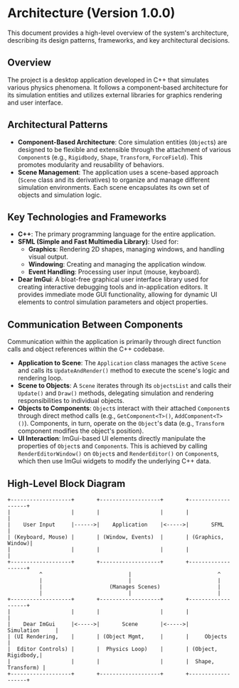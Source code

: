 # Architecture (Version 1.0.0)

This document provides a high-level overview of the system's architecture, describing its design patterns, frameworks, and key architectural decisions.

## Overview

The project is a desktop application developed in C++ that simulates various physics phenomena. It follows a component-based architecture for its simulation entities and utilizes external libraries for graphics rendering and user interface.

## Architectural Patterns

*   **Component-Based Architecture**: Core simulation entities (`Object`s) are designed to be flexible and extensible through the attachment of various `Component`s (e.g., `Rigidbody`, `Shape`, `Transform`, `ForceField`). This promotes modularity and reusability of behaviors.
*   **Scene Management**: The application uses a scene-based approach (`Scene` class and its derivatives) to organize and manage different simulation environments. Each scene encapsulates its own set of objects and simulation logic.

## Key Technologies and Frameworks

*   **C++**: The primary programming language for the entire application.
*   **SFML (Simple and Fast Multimedia Library)**: Used for:
    *   **Graphics**: Rendering 2D shapes, managing windows, and handling visual output.
    *   **Windowing**: Creating and managing the application window.
    *   **Event Handling**: Processing user input (mouse, keyboard).
*   **Dear ImGui**: A bloat-free graphical user interface library used for creating interactive debugging tools and in-application editors. It provides immediate mode GUI functionality, allowing for dynamic UI elements to control simulation parameters and object properties.

## Communication Between Components

Communication within the application is primarily through direct function calls and object references within the C++ codebase.

*   **Application to Scene**: The `Application` class manages the active `Scene` and calls its `UpdateAndRender()` method to execute the scene's logic and rendering loop.
*   **Scene to Objects**: A `Scene` iterates through its `objectsList` and calls their `Update()` and `Draw()` methods, delegating simulation and rendering responsibilities to individual objects.
*   **Objects to Components**: `Object`s interact with their attached `Component`s through direct method calls (e.g., `GetComponent<T>()`, `AddComponent<T>()`). Components, in turn, operate on the `Object`'s data (e.g., `Transform` component modifies the object's position).
*   **UI Interaction**: ImGui-based UI elements directly manipulate the properties of `Object`s and `Component`s. This is achieved by calling `RenderEditorWindow()` on `Object`s and `RenderEditor()` on `Component`s, which then use ImGui widgets to modify the underlying C++ data.

## High-Level Block Diagram

```
+-------------------+       +-------------------+       +-------------------+
|                   |       |                   |       |                   |
|    User Input     |------>|    Application    |<----->|       SFML        |
| (Keyboard, Mouse) |       | (Window, Events)  |       | (Graphics, Window)|
|                   |       |                   |       |                   |
+-------------------+       +-------------------+       +-------------------+
          ^                           |                           ^
          |                           |                           |
          |                     (Manages Scenes)                  |
          |                           |                           |
+-------------------+       +-------------------+       +-------------------+
|                   |       |                   |       |                   |
|    Dear ImGui     |<----->|       Scene       |<----->|    Simulation     |
| (UI Rendering,    |       | (Object Mgmt,     |       |     Objects       |
|  Editor Controls) |       |  Physics Loop)    |       | (Object, Rigidbody,|
|                   |       |                   |       |  Shape, Transform) |
+-------------------+       +-------------------+       +-------------------+
```
